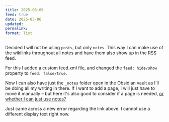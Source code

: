 ```yaml
---
title: 2025-05-06
feed: true
date: 2025-05-06
updated: 
permalink: 
format: list
---
```

Decided I will not be using `posts`, but only `notes`. This way I can make use of the wikilinks throughout all notes and have them also show up in the RSS feed.

For this I added a custom feed.xml file, and changed the `feed: hide/show` property to `feed: false/true`.

Now I can also have just the `_notes` folder open in the Obsidian vault as I'll be doing all my writing in there. If I want to add a page, I will just have to move it manually – but here it's also good to consider if a page is needed, [or whether I can just use notes?](/only-notes)

Just came across a new error regarding the link above: I cannot use a different display text right now.